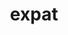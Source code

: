 ---
title: "expat"
layout: cache
categories: [package, develop-2024-01-07]
meta: {"versions": ["2.5.0"], "compilers": ["apple-clang@=15.0.0", "cce@=15.0.1", "gcc@=10.3.0", "gcc@=11.1.0", "gcc@=11.3.0", "gcc@=11.4.0", "gcc@=12.3.0", "gcc@=7.3.1", "gcc@=7.5.0", "gcc@=9.4.0", "oneapi@=2023.2.0"], "oss": ["amzn2", "rhel8", "sle_hpc15", "ubuntu18.04", "ubuntu20.04", "ubuntu22.04", "ventura"], "platforms": ["darwin", "linux"], "targets": ["aarch64", "neoverse_n1", "neoverse_v1", "ppc64le", "x86_64_v3", "x86_64_v4", "zen4"], "stacks": ["aws-isc", "aws-isc-aarch64", "build_systems", "data-vis-sdk", "developer-tools", "e4s", "e4s-cray-rhel", "e4s-cray-sles", "e4s-neoverse_v1", "e4s-oneapi", "e4s-power", "e4s-rocm-external", "ml-darwin-aarch64-mps", "ml-linux-x86_64-cpu", "ml-linux-x86_64-cuda", "ml-linux-x86_64-rocm", "radiuss", "radiuss-aws", "radiuss-aws-aarch64", "root", "tutorial"], "num_specs": 15, "num_specs_by_stack": {"ml-darwin-aarch64-mps": 1, "root": 15, "radiuss-aws-aarch64": 2, "aws-isc-aarch64": 2, "e4s-cray-rhel": 1, "e4s-neoverse_v1": 1, "radiuss-aws": 1, "aws-isc": 1, "build_systems": 1, "radiuss": 1, "developer-tools": 1, "e4s-cray-sles": 1, "e4s-power": 1, "e4s-rocm-external": 1, "e4s": 1, "data-vis-sdk": 1, "e4s-oneapi": 1, "ml-linux-x86_64-cuda": 1, "ml-linux-x86_64-cpu": 1, "ml-linux-x86_64-rocm": 1, "tutorial": 2}}
spec_details: [{"hash": "nkhac553trzrltkypoiz4t3scmz7hzpb", "compiler": "apple-clang@=15.0.0", "versions": ["2.5.0"], "os": "ventura", "platform": "darwin", "target": "aarch64", "variants": ["build_system=autotools", "~libbsd"], "stacks": ["ml-darwin-aarch64-mps", "root"], "size": "-", "tarball": "https://binaries.spack.io/releases/develop-2024-01-07/build_cache/darwin-ventura-aarch64/apple-clang-15.0.0/expat-2.5.0/darwin-ventura-aarch64-apple-clang-15.0.0-expat-2.5.0-nkhac553trzrltkypoiz4t3scmz7hzpb.spack"}, {"hash": "lcvbcgxcty5rqdpgiz4dvd7d6n72peu3", "compiler": "gcc@=7.3.1", "versions": ["2.5.0"], "os": "amzn2", "platform": "linux", "target": "aarch64", "variants": ["build_system=autotools", "+libbsd"], "stacks": ["root", "radiuss-aws-aarch64", "aws-isc-aarch64"], "size": "-", "tarball": "https://binaries.spack.io/releases/develop-2024-01-07/build_cache/linux-amzn2-aarch64/gcc-7.3.1/expat-2.5.0/linux-amzn2-aarch64-gcc-7.3.1-expat-2.5.0-lcvbcgxcty5rqdpgiz4dvd7d6n72peu3.spack"}, {"hash": "zkg3tehjexmriexiehs22zmgslnufsfy", "compiler": "cce@=15.0.1", "versions": ["2.5.0"], "os": "rhel8", "platform": "linux", "target": "zen4", "variants": ["build_system=autotools", "+libbsd"], "stacks": ["root", "e4s-cray-rhel"], "size": "-", "tarball": "https://binaries.spack.io/releases/develop-2024-01-07/build_cache/linux-rhel8-zen4/cce-15.0.1/expat-2.5.0/linux-rhel8-zen4-cce-15.0.1-expat-2.5.0-zkg3tehjexmriexiehs22zmgslnufsfy.spack"}, {"hash": "xkvwwaihaqyvszuemnkvbtt7xxjwemgb", "compiler": "gcc@=11.4.0", "versions": ["2.5.0"], "os": "ubuntu20.04", "platform": "linux", "target": "neoverse_v1", "variants": ["build_system=autotools", "+libbsd"], "stacks": ["e4s-neoverse_v1", "root"], "size": "-", "tarball": "https://binaries.spack.io/releases/develop-2024-01-07/build_cache/linux-ubuntu20.04-neoverse_v1/gcc-11.4.0/expat-2.5.0/linux-ubuntu20.04-neoverse_v1-gcc-11.4.0-expat-2.5.0-xkvwwaihaqyvszuemnkvbtt7xxjwemgb.spack"}, {"hash": "2zz5ojbpxybimis5j766bzyr4x5htpl7", "compiler": "gcc@=7.3.1", "versions": ["2.5.0"], "os": "amzn2", "platform": "linux", "target": "x86_64_v3", "variants": ["build_system=autotools", "+libbsd"], "stacks": ["radiuss-aws", "root", "aws-isc"], "size": "-", "tarball": "https://binaries.spack.io/releases/develop-2024-01-07/build_cache/linux-amzn2-x86_64_v3/gcc-7.3.1/expat-2.5.0/linux-amzn2-x86_64_v3-gcc-7.3.1-expat-2.5.0-2zz5ojbpxybimis5j766bzyr4x5htpl7.spack"}, {"hash": "4k5isldfjig7efxrxquhz5wpmoej5x5g", "compiler": "gcc@=7.3.1", "versions": ["2.5.0"], "os": "amzn2", "platform": "linux", "target": "neoverse_n1", "variants": ["build_system=autotools", "+libbsd"], "stacks": ["root", "radiuss-aws-aarch64", "aws-isc-aarch64"], "size": "-", "tarball": "https://binaries.spack.io/releases/develop-2024-01-07/build_cache/linux-amzn2-neoverse_n1/gcc-7.3.1/expat-2.5.0/linux-amzn2-neoverse_n1-gcc-7.3.1-expat-2.5.0-4k5isldfjig7efxrxquhz5wpmoej5x5g.spack"}, {"hash": "dexw4wqva3yvnl6m4a3htp2oj6gnicw6", "compiler": "gcc@=7.5.0", "versions": ["2.5.0"], "os": "ubuntu18.04", "platform": "linux", "target": "x86_64_v3", "variants": ["build_system=autotools", "+libbsd"], "stacks": ["build_systems", "radiuss", "root", "developer-tools"], "size": "-", "tarball": "https://binaries.spack.io/releases/develop-2024-01-07/build_cache/linux-ubuntu18.04-x86_64_v3/gcc-7.5.0/expat-2.5.0/linux-ubuntu18.04-x86_64_v3-gcc-7.5.0-expat-2.5.0-dexw4wqva3yvnl6m4a3htp2oj6gnicw6.spack"}, {"hash": "a5yieexubbjrqt6wglxz2ablgwaeqpjl", "compiler": "gcc@=10.3.0", "versions": ["2.5.0"], "os": "sle_hpc15", "platform": "linux", "target": "x86_64_v4", "variants": ["build_system=autotools", "+libbsd"], "stacks": ["root", "e4s-cray-sles"], "size": "-", "tarball": "https://binaries.spack.io/releases/develop-2024-01-07/build_cache/linux-sle_hpc15-x86_64_v4/gcc-10.3.0/expat-2.5.0/linux-sle_hpc15-x86_64_v4-gcc-10.3.0-expat-2.5.0-a5yieexubbjrqt6wglxz2ablgwaeqpjl.spack"}, {"hash": "6jjp63eytlssjujpmm6pi26gnxjwq6s7", "compiler": "gcc@=9.4.0", "versions": ["2.5.0"], "os": "ubuntu20.04", "platform": "linux", "target": "ppc64le", "variants": ["build_system=autotools", "+libbsd"], "stacks": ["e4s-power", "root"], "size": "-", "tarball": "https://binaries.spack.io/releases/develop-2024-01-07/build_cache/linux-ubuntu20.04-ppc64le/gcc-9.4.0/expat-2.5.0/linux-ubuntu20.04-ppc64le-gcc-9.4.0-expat-2.5.0-6jjp63eytlssjujpmm6pi26gnxjwq6s7.spack"}, {"hash": "haguafxfxhm46ezo47w6o23tmkzuhfjc", "compiler": "gcc@=11.4.0", "versions": ["2.5.0"], "os": "ubuntu20.04", "platform": "linux", "target": "x86_64_v3", "variants": ["build_system=autotools", "+libbsd"], "stacks": ["e4s-rocm-external", "e4s", "root"], "size": "-", "tarball": "https://binaries.spack.io/releases/develop-2024-01-07/build_cache/linux-ubuntu20.04-x86_64_v3/gcc-11.4.0/expat-2.5.0/linux-ubuntu20.04-x86_64_v3-gcc-11.4.0-expat-2.5.0-haguafxfxhm46ezo47w6o23tmkzuhfjc.spack"}, {"hash": "34j24nmk3xgknzfviokx6fyuxtx6vo6d", "compiler": "gcc@=11.1.0", "versions": ["2.5.0"], "os": "ubuntu20.04", "platform": "linux", "target": "x86_64_v3", "variants": ["build_system=autotools", "+libbsd"], "stacks": ["data-vis-sdk", "root"], "size": "-", "tarball": "https://binaries.spack.io/releases/develop-2024-01-07/build_cache/linux-ubuntu20.04-x86_64_v3/gcc-11.1.0/expat-2.5.0/linux-ubuntu20.04-x86_64_v3-gcc-11.1.0-expat-2.5.0-34j24nmk3xgknzfviokx6fyuxtx6vo6d.spack"}, {"hash": "vgvgt4aotoc7dy3wa4f6i36lx7l3ta3f", "compiler": "oneapi@=2023.2.0", "versions": ["2.5.0"], "os": "ubuntu20.04", "platform": "linux", "target": "x86_64_v3", "variants": ["build_system=autotools", "+libbsd"], "stacks": ["e4s-oneapi", "root"], "size": "-", "tarball": "https://binaries.spack.io/releases/develop-2024-01-07/build_cache/linux-ubuntu20.04-x86_64_v3/oneapi-2023.2.0/expat-2.5.0/linux-ubuntu20.04-x86_64_v3-oneapi-2023.2.0-expat-2.5.0-vgvgt4aotoc7dy3wa4f6i36lx7l3ta3f.spack"}, {"hash": "zqjbscyixb6t53wau4i6eamhgqadjoom", "compiler": "gcc@=11.3.0", "versions": ["2.5.0"], "os": "ubuntu22.04", "platform": "linux", "target": "x86_64_v3", "variants": ["build_system=autotools", "+libbsd"], "stacks": ["ml-linux-x86_64-cuda", "ml-linux-x86_64-cpu", "ml-linux-x86_64-rocm", "root"], "size": "-", "tarball": "https://binaries.spack.io/releases/develop-2024-01-07/build_cache/linux-ubuntu22.04-x86_64_v3/gcc-11.3.0/expat-2.5.0/linux-ubuntu22.04-x86_64_v3-gcc-11.3.0-expat-2.5.0-zqjbscyixb6t53wau4i6eamhgqadjoom.spack"}, {"hash": "vbizrwbvs7dq3yjwgbzt6aejkxwdgubq", "compiler": "gcc@=11.4.0", "versions": ["2.5.0"], "os": "ubuntu22.04", "platform": "linux", "target": "x86_64_v3", "variants": ["build_system=autotools", "+libbsd"], "stacks": ["tutorial", "root"], "size": "-", "tarball": "https://binaries.spack.io/releases/develop-2024-01-07/build_cache/linux-ubuntu22.04-x86_64_v3/gcc-11.4.0/expat-2.5.0/linux-ubuntu22.04-x86_64_v3-gcc-11.4.0-expat-2.5.0-vbizrwbvs7dq3yjwgbzt6aejkxwdgubq.spack"}, {"hash": "wctk5sgv5s2j4bsdkzuqf6tudq6kw77y", "compiler": "gcc@=12.3.0", "versions": ["2.5.0"], "os": "ubuntu22.04", "platform": "linux", "target": "x86_64_v3", "variants": ["build_system=autotools", "+libbsd"], "stacks": ["tutorial", "root"], "size": "-", "tarball": "https://binaries.spack.io/releases/develop-2024-01-07/build_cache/linux-ubuntu22.04-x86_64_v3/gcc-12.3.0/expat-2.5.0/linux-ubuntu22.04-x86_64_v3-gcc-12.3.0-expat-2.5.0-wctk5sgv5s2j4bsdkzuqf6tudq6kw77y.spack"}]
---